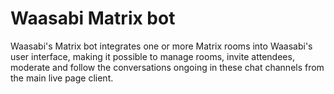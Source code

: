 # Waasabi Matrix bot

Waasabi's Matrix bot integrates one or more Matrix rooms into Waasabi's user interface, making it possible to manage rooms, invite attendees, moderate and follow the conversations ongoing in these chat channels from the main live page client.